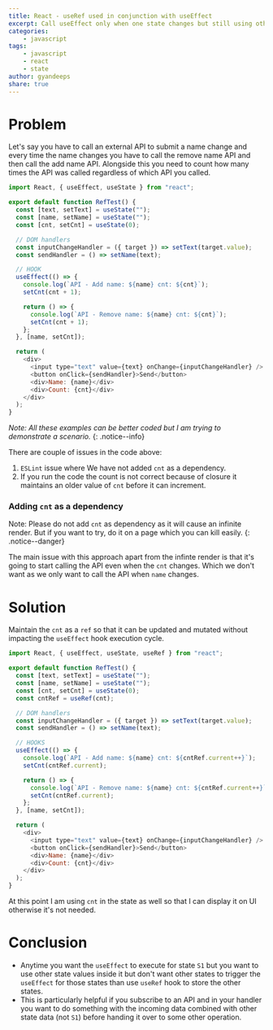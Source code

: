 ```yaml
---
title: React - useRef used in conjunction with useEffect
excerpt: Call useEffect only when one state changes but still using other states inside it.
categories:
    - javascript
tags: 
    - javascript
    - react
    - state
author: gyandeeps
share: true
---
```


# Problem

Let's say you have to call an external API to submit a name change and every time the name changes you have to call the remove name API and then call the add name API. Alongside this you need to count how many times the API was called regardless of which API you called.

```js
import React, { useEffect, useState } from "react";

export default function RefTest() {
  const [text, setText] = useState("");
  const [name, setName] = useState("");
  const [cnt, setCnt] = useState(0);

  // DOM handlers
  const inputChangeHandler = ({ target }) => setText(target.value);
  const sendHandler = () => setName(text);

  // HOOK
  useEffect(() => {
    console.log(`API - Add name: ${name} cnt: ${cnt}`);
    setCnt(cnt + 1);

    return () => {
      console.log(`API - Remove name: ${name} cnt: ${cnt}`);
      setCnt(cnt + 1);
    };
  }, [name, setCnt]);

  return (
    <div>
      <input type="text" value={text} onChange={inputChangeHandler} />
      <button onClick={sendHandler}>Send</button>
      <div>Name: {name}</div>
      <div>Count: {cnt}</div>
    </div>
  );
}
```

_Note: All these examples can be better coded but I am trying to demonstrate a scenario._ {: .notice--info}

There are couple of issues in the code above:

1. `ESLint` issue where We have not added `cnt` as a dependency.
2. If you run the code the count is not correct because of closure it maintains an older value of `cnt` before it can increment.

### Adding `cnt` as a dependency

Note: Please do not add `cnt` as dependency as it will cause an infinite render. But if you want to try, do it on a page which you can kill easily. {: .notice--danger}

The main issue with this approach apart from the infinte render is that it's going to start calling the API even when the `cnt` changes. Which we don't want as we only want to call the API when `name` changes.

# Solution

Maintain the `cnt` as a `ref` so that it can be updated and mutated without impacting the `useEffect` hook execution cycle.

```js
import React, { useEffect, useState, useRef } from "react";

export default function RefTest() {
  const [text, setText] = useState("");
  const [name, setName] = useState("");
  const [cnt, setCnt] = useState(0);
  const cntRef = useRef(cnt);

  // DOM handlers
  const inputChangeHandler = ({ target }) => setText(target.value);
  const sendHandler = () => setName(text);

  // HOOKS
  useEffect(() => {
    console.log(`API - Add name: ${name} cnt: ${cntRef.current++}`);
    setCnt(cntRef.current);

    return () => {
      console.log(`API - Remove name: ${name} cnt: ${cntRef.current++}`);
      setCnt(cntRef.current);
    };
  }, [name, setCnt]);

  return (
    <div>
      <input type="text" value={text} onChange={inputChangeHandler} />
      <button onClick={sendHandler}>Send</button>
      <div>Name: {name}</div>
      <div>Count: {cnt}</div>
    </div>
  );
}
```

At this point I am using `cnt` in the state as well so that I can display it on UI otherwise it's not needed.

# Conclusion

* Anytime you want the `useEffect` to execute for state `S1` but you want to use other state values inside it but don't want other states to trigger the `useEffect` for those states than use `useRef` hook to store the other states.
* This is particularly helpful if you subscribe to an API and in your handler you want to do something with the incoming data combined with other state data (not `S1`) before handing it over to some other operation.
